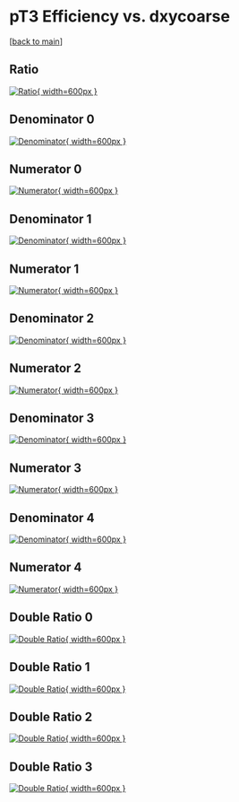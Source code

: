 # pT3 Efficiency vs. dxycoarse

[[back to main](./)]



## Ratio

[![Ratio](../mtv/var/pT3_vtr_321_0_eff_dxycoarse.png){ width=600px }](../mtv/var/pT3_vtr_321_0_eff_dxycoarse.pdf)

## Denominator 0

[![Denominator](../mtv/den/pT3_vtr_321_0_eff_dxycoarse_den0.png){ width=600px }](../mtv/den/pT3_vtr_321_0_eff_dxycoarse_den0.pdf)

## Numerator 0

[![Numerator](../mtv/num/pT3_vtr_321_0_eff_dxycoarse_num0.png){ width=600px }](../mtv/num/pT3_vtr_321_0_eff_dxycoarse_num0.pdf)

## Denominator 1

[![Denominator](../mtv/den/pT3_vtr_321_0_eff_dxycoarse_den1.png){ width=600px }](../mtv/den/pT3_vtr_321_0_eff_dxycoarse_den1.pdf)

## Numerator 1

[![Numerator](../mtv/num/pT3_vtr_321_0_eff_dxycoarse_num1.png){ width=600px }](../mtv/num/pT3_vtr_321_0_eff_dxycoarse_num1.pdf)

## Denominator 2

[![Denominator](../mtv/den/pT3_vtr_321_0_eff_dxycoarse_den2.png){ width=600px }](../mtv/den/pT3_vtr_321_0_eff_dxycoarse_den2.pdf)

## Numerator 2

[![Numerator](../mtv/num/pT3_vtr_321_0_eff_dxycoarse_num2.png){ width=600px }](../mtv/num/pT3_vtr_321_0_eff_dxycoarse_num2.pdf)

## Denominator 3

[![Denominator](../mtv/den/pT3_vtr_321_0_eff_dxycoarse_den3.png){ width=600px }](../mtv/den/pT3_vtr_321_0_eff_dxycoarse_den3.pdf)

## Numerator 3

[![Numerator](../mtv/num/pT3_vtr_321_0_eff_dxycoarse_num3.png){ width=600px }](../mtv/num/pT3_vtr_321_0_eff_dxycoarse_num3.pdf)

## Denominator 4

[![Denominator](../mtv/den/pT3_vtr_321_0_eff_dxycoarse_den4.png){ width=600px }](../mtv/den/pT3_vtr_321_0_eff_dxycoarse_den4.pdf)

## Numerator 4

[![Numerator](../mtv/num/pT3_vtr_321_0_eff_dxycoarse_num4.png){ width=600px }](../mtv/num/pT3_vtr_321_0_eff_dxycoarse_num4.pdf)

## Double Ratio 0

[![Double Ratio](../mtv/ratio/pT3_vtr_321_0_eff_dxycoarse_ratio0.png){ width=600px }](../mtv/ratio/pT3_vtr_321_0_eff_dxycoarse_ratio0.pdf)

## Double Ratio 1

[![Double Ratio](../mtv/ratio/pT3_vtr_321_0_eff_dxycoarse_ratio1.png){ width=600px }](../mtv/ratio/pT3_vtr_321_0_eff_dxycoarse_ratio1.pdf)

## Double Ratio 2

[![Double Ratio](../mtv/ratio/pT3_vtr_321_0_eff_dxycoarse_ratio2.png){ width=600px }](../mtv/ratio/pT3_vtr_321_0_eff_dxycoarse_ratio2.pdf)

## Double Ratio 3

[![Double Ratio](../mtv/ratio/pT3_vtr_321_0_eff_dxycoarse_ratio3.png){ width=600px }](../mtv/ratio/pT3_vtr_321_0_eff_dxycoarse_ratio3.pdf)

